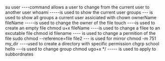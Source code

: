 su user ----command allows a user to change from the current user to another user
whoami -----is used to show the current user
groups --- is used to show all groups a current user assiciated with
chown ownerName fileName -----is used to change the owner of the file
touch ----is used to create an empty file
chmod u+x fileName ----is used to change a filee to an excutable file
chmod id filename ---- is used to change a permition of the file
sudo chmod --reference=file file2 --- is used for mirror
chmod -m 751 my_dir ----used to create a directory with specific permission
chgrp school hello ---is used to change group
chmod ugo+x */ ----- is used to apply to subbordnates

